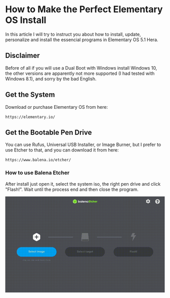 # How to Make the Perfect Elementary OS Install

In this article I will try to instruct you about how to install, update, personalize and install the essencial programs in
Elementary OS 5.1 Hera.

## Disclaimer

Before of all if you will use a Dual Boot with Windows install Windows 10, the other versions are apparently not more supported
(I had tested with Windows 8.1), and sorry by the bad English.

## Get the System

Download or purchase Elementary OS from here:

```
https://elementary.io/
```

## Get the Bootable Pen Drive
You can use Rufus, Universal USB Installer, or Image Burner, but I prefer to use Etcher to that, and you can download it from
here:

```
https://www.balena.io/etcher/
```
### How to use Balena Etcher

After install just open it, select the system iso, the right pen drive and click "Flash!". Wait until the process end and then 
close the program.

![](gifs/etcher-tutorial.gif)
